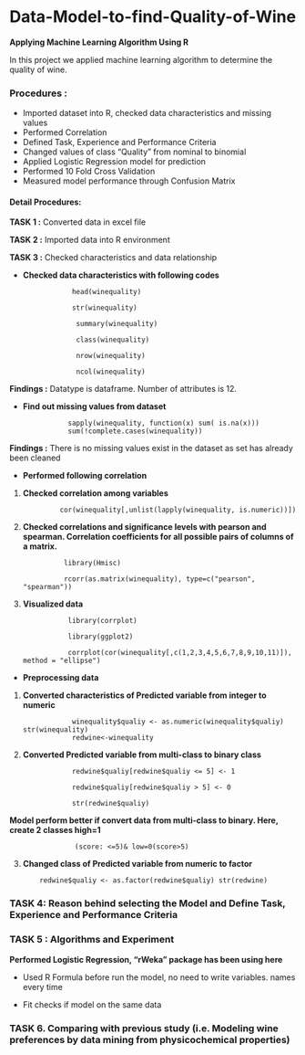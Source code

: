# Data-Model-to-find-Quality-of-Wine
**Applying Machine Learning Algorithm Using R**

In this project we applied machine learning algorithm to determine the quality of wine. 

### Procedures : 

*  Imported dataset into R, checked data characteristics and missing values 
*  Performed Correlation
*  Defined Task, Experience and Performance Criteria
*  Changed values of class “Quality” from  nominal to binomial 
*  Applied Logistic Regression model for prediction
*  Performed 10 Fold Cross Validation 
*  Measured model performance through Confusion Matrix

####  Detail Procedures:  

**TASK 1 :** Converted data in excel  file

**TASK 2 :**  Imported data into R environment

**TASK 3 :** Checked characteristics and data relationship

* **Checked data characteristics with following codes** 
                  
                  head(winequality)

                  str(winequality)

                   summary(winequality)

                   class(winequality)

                   nrow(winequality)

                   ncol(winequality)

**Findings :** Datatype is dataframe. Number of attributes is 12.

* **Find out missing values from dataset** 

                 sapply(winequality, function(x) sum( is.na(x)))
                 sum(!complete.cases(winequality))

**Findings :** There is no missing values exist in the dataset as set has already been cleaned

* **Performed  following correlation** 

1.	**Checked correlation among variables**	

                 cor(winequality[,unlist(lapply(winequality, is.numeric))])	

2.	**Checked  correlations  and  significance  levels  with  pearson and  spearman.  Correlation
	coefficients for all possible pairs of columns of a matrix.**	

                  library(Hmisc)

                  rcorr(as.matrix(winequality), type=c("pearson", "spearman"))

3. **Visualized data**

                  library(corrplot)

                  library(ggplot2)

                  corrplot(cor(winequality[,c(1,2,3,4,5,6,7,8,9,10,11)]), method = "ellipse")
                  
*	**Preprocessing data** 

1. **Converted characteristics of Predicted variable from integer to numeric** 

                   winequality$qualiy <- as.numeric(winequality$qualiy) str(winequality)
                   redwine<-winequality

2.	**Converted Predicted variable from multi-class to binary class**

                    redwine$qualiy[redwine$qualiy <= 5] <- 1 
                    
                    redwine$qualiy[redwine$qualiy > 5] <- 0 
                    
                    str(redwine$qualiy)
                    
   **Model perform better if convert data from multi-class to binary. Here, create 2 classes high=1**

                    (score: <=5)& low=0(score>5)

3.  **Changed class of Predicted variable from numeric to factor** 

            redwine$qualiy <- as.factor(redwine$qualiy) str(redwine)
            
### TASK 4: Reason behind selecting the Model and Define Task, Experience and Performance Criteria

### TASK 5 :  Algorithms and Experiment

**Performed Logistic Regression, “rWeka” package has been using here**

* Used R Formula before run the model, no need to write variables. names every time

* Fit checks if model on the same data

### TASK  6. Comparing with previous study (i.e. Modeling wine preferences by data mining from physicochemical properties)




 

 


 


